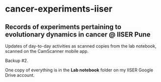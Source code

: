 # cancer-experiments-iiser
## Records of experiments pertaining to evolutionary dynamics in cancer @ IISER Pune

Updates of day-to-day activities as scanned copies from the lab notebook, scanned on the CamScanner mobile app.

Backup #2. 

One copy of everything is in the **Lab notebook** folder on my IISER Google Drive account.
